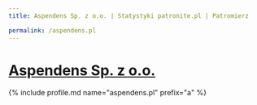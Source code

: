 ```yaml
---
title: Aspendens Sp. z o.o. | Statystyki patronite.pl | Patromierz

permalink: /aspendens.pl
---
```


# [Aspendens Sp. z o.o.](https://patronite.pl/aspendens.pl)

{% include profile.md name="aspendens.pl" prefix="a" %}
